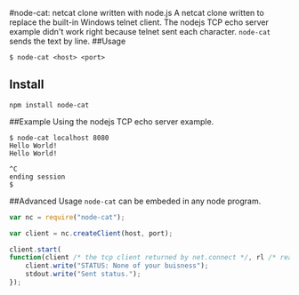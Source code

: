 #node-cat: netcat clone written with node.js
A netcat clone written to replace the built-in Windows telnet client. The nodejs TCP echo server example didn't work right because telnet sent each character. ```node-cat``` sends the text by line.
##Usage
```
$ node-cat <host> <port>
```

## Install
```
npm install node-cat
```

##Example
Using the nodejs TCP echo server example.

```
$ node-cat localhost 8080
Hello World!
Hello World!

^C
ending session
$
```

##Advanced Usage
```node-cat``` can be embeded in any node program.

```javascript
var nc = require("node-cat");

var client = nc.createClient(host, port);

client.start(
function(client /* the tcp client returned by net.connect */, rl /* readline instance */, stdin, stdout){
	client.write("STATUS: None of your buisness");
	stdout.write("Sent status.");
});
```